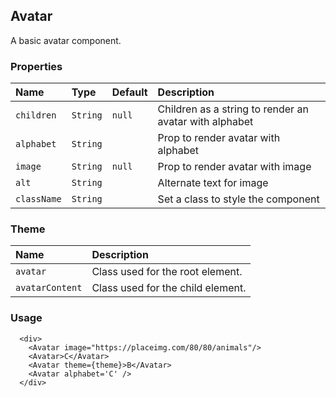## Avatar

A basic avatar component.

### Properties
| Name | Type | Default | Description |
|:-----|:-----|:-----|:-----|
| `children` | `String` | `null` | Children as a string to render an avatar with alphabet |
| `alphabet` | `String` | &nbsp; | Prop to render avatar with alphabet |
| `image` | `String` | `null` | Prop to render avatar with image |
| `alt` | `String` | &nbsp; | Alternate text for image |
| `className` | `String` | &nbsp; | Set a class to style the component |

### Theme

| Name     | Description|
|:---------|:-----------|
| `avatar`   | Class used for the root element.|
| `avatarContent`   | Class used for the child element.|

### Usage
```
  <div>
    <Avatar image="https://placeimg.com/80/80/animals"/>
    <Avatar>C</Avatar>
    <Avatar theme={theme}>B</Avatar>
    <Avatar alphabet='C' />
  </div>
```
